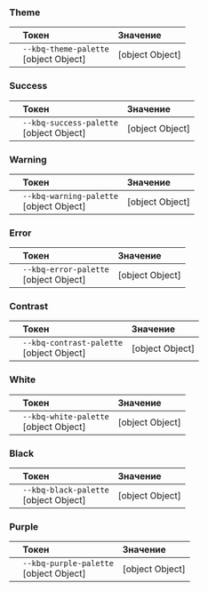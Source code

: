 ### Theme

|                                                                                                             | Токен                                                                                                                                                                                                        | Значение                                                                           |
| :---------------------------------------------------------------------------------------------------------- | :----------------------------------------------------------------------------------------------------------------------------------------------------------------------------------------------------------- | :--------------------------------------------------------------------------------- |
| <div class="kbq-design-token-example__dimensions" style="background-color: var(--kbq-theme-palette)"></div> | <div class="kbq-design-token-example__var"><code kbq-code-snippet style="cursor: pointer">--kbq-theme-palette</code><div class="kbq-design-token-example__value kbq-mono-normal">[object Object]</div></div> | <div class="kbq-design-token-example__value kbq-mono-normal">[object Object]</div> |

### Success

|                                                                                                               | Токен                                                                                                                                                                                                          | Значение                                                                           |
| :------------------------------------------------------------------------------------------------------------ | :------------------------------------------------------------------------------------------------------------------------------------------------------------------------------------------------------------- | :--------------------------------------------------------------------------------- |
| <div class="kbq-design-token-example__dimensions" style="background-color: var(--kbq-success-palette)"></div> | <div class="kbq-design-token-example__var"><code kbq-code-snippet style="cursor: pointer">--kbq-success-palette</code><div class="kbq-design-token-example__value kbq-mono-normal">[object Object]</div></div> | <div class="kbq-design-token-example__value kbq-mono-normal">[object Object]</div> |

### Warning

|                                                                                                               | Токен                                                                                                                                                                                                          | Значение                                                                           |
| :------------------------------------------------------------------------------------------------------------ | :------------------------------------------------------------------------------------------------------------------------------------------------------------------------------------------------------------- | :--------------------------------------------------------------------------------- |
| <div class="kbq-design-token-example__dimensions" style="background-color: var(--kbq-warning-palette)"></div> | <div class="kbq-design-token-example__var"><code kbq-code-snippet style="cursor: pointer">--kbq-warning-palette</code><div class="kbq-design-token-example__value kbq-mono-normal">[object Object]</div></div> | <div class="kbq-design-token-example__value kbq-mono-normal">[object Object]</div> |

### Error

|                                                                                                             | Токен                                                                                                                                                                                                        | Значение                                                                           |
| :---------------------------------------------------------------------------------------------------------- | :----------------------------------------------------------------------------------------------------------------------------------------------------------------------------------------------------------- | :--------------------------------------------------------------------------------- |
| <div class="kbq-design-token-example__dimensions" style="background-color: var(--kbq-error-palette)"></div> | <div class="kbq-design-token-example__var"><code kbq-code-snippet style="cursor: pointer">--kbq-error-palette</code><div class="kbq-design-token-example__value kbq-mono-normal">[object Object]</div></div> | <div class="kbq-design-token-example__value kbq-mono-normal">[object Object]</div> |

### Contrast

|                                                                                                                | Токен                                                                                                                                                                                                           | Значение                                                                           |
| :------------------------------------------------------------------------------------------------------------- | :-------------------------------------------------------------------------------------------------------------------------------------------------------------------------------------------------------------- | :--------------------------------------------------------------------------------- |
| <div class="kbq-design-token-example__dimensions" style="background-color: var(--kbq-contrast-palette)"></div> | <div class="kbq-design-token-example__var"><code kbq-code-snippet style="cursor: pointer">--kbq-contrast-palette</code><div class="kbq-design-token-example__value kbq-mono-normal">[object Object]</div></div> | <div class="kbq-design-token-example__value kbq-mono-normal">[object Object]</div> |

### White

|                                                                                                             | Токен                                                                                                                                                                                                        | Значение                                                                           |
| :---------------------------------------------------------------------------------------------------------- | :----------------------------------------------------------------------------------------------------------------------------------------------------------------------------------------------------------- | :--------------------------------------------------------------------------------- |
| <div class="kbq-design-token-example__dimensions" style="background-color: var(--kbq-white-palette)"></div> | <div class="kbq-design-token-example__var"><code kbq-code-snippet style="cursor: pointer">--kbq-white-palette</code><div class="kbq-design-token-example__value kbq-mono-normal">[object Object]</div></div> | <div class="kbq-design-token-example__value kbq-mono-normal">[object Object]</div> |

### Black

|                                                                                                             | Токен                                                                                                                                                                                                        | Значение                                                                           |
| :---------------------------------------------------------------------------------------------------------- | :----------------------------------------------------------------------------------------------------------------------------------------------------------------------------------------------------------- | :--------------------------------------------------------------------------------- |
| <div class="kbq-design-token-example__dimensions" style="background-color: var(--kbq-black-palette)"></div> | <div class="kbq-design-token-example__var"><code kbq-code-snippet style="cursor: pointer">--kbq-black-palette</code><div class="kbq-design-token-example__value kbq-mono-normal">[object Object]</div></div> | <div class="kbq-design-token-example__value kbq-mono-normal">[object Object]</div> |

### Purple

|                                                                                                              | Токен                                                                                                                                                                                                         | Значение                                                                           |
| :----------------------------------------------------------------------------------------------------------- | :------------------------------------------------------------------------------------------------------------------------------------------------------------------------------------------------------------ | :--------------------------------------------------------------------------------- |
| <div class="kbq-design-token-example__dimensions" style="background-color: var(--kbq-purple-palette)"></div> | <div class="kbq-design-token-example__var"><code kbq-code-snippet style="cursor: pointer">--kbq-purple-palette</code><div class="kbq-design-token-example__value kbq-mono-normal">[object Object]</div></div> | <div class="kbq-design-token-example__value kbq-mono-normal">[object Object]</div> |
